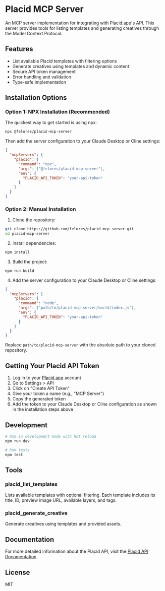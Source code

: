 # Placid MCP Server

An MCP server implementation for integrating with Placid.app's API. This server provides tools for listing templates and generating creatives through the Model Context Protocol.

## Features

- List available Placid templates with filtering options
- Generate creatives using templates and dynamic content
- Secure API token management
- Error handling and validation
- Type-safe implementation

## Installation Options

### Option 1: NPX Installation (Recommended)

The quickest way to get started is using npx:

```bash
npx @felores/placid-mcp-server
```

Then add the server configuration to your Claude Desktop or Cline settings:

```json
{
  "mcpServers": {
    "placid": {
      "command": "npx",
      "args": ["@felores/placid-mcp-server"],
      "env": {
        "PLACID_API_TOKEN": "your-api-token"
      }
    }
  }
}
```

### Option 2: Manual Installation

1. Clone the repository:
```bash
git clone https://github.com/felores/placid-mcp-server.git
cd placid-mcp-server
```

2. Install dependencies:
```bash
npm install
```

3. Build the project:
```bash
npm run build
```

4. Add the server configuration to your Claude Desktop or Cline settings:
```json
{
  "mcpServers": {
    "placid": {
      "command": "node",
      "args": ["path/to/placid-mcp-server/build/index.js"],
      "env": {
        "PLACID_API_TOKEN": "your-api-token"
      }
    }
  }
}
```

Replace `path/to/placid-mcp-server` with the absolute path to your cloned repository.

## Getting Your Placid API Token

1. Log in to your [Placid.app](https://placid.app/) account
2. Go to Settings > API
3. Click on "Create API Token"
4. Give your token a name (e.g., "MCP Server")
5. Copy the generated token
6. Add the token to your Claude Desktop or Cline configuration as shown in the installation steps above

## Development

```bash
# Run in development mode with hot reload
npm run dev

# Run tests
npm test
```

## Tools

### placid_list_templates
Lists available templates with optional filtering. Each template includes its title, ID, preview image URL, available layers, and tags.

### placid_generate_creative
Generate creatives using templates and provided assets.

## Documentation

For more detailed information about the Placid API, visit the [Placid API Documentation](https://placid.app/docs/api/).

## License

MIT
